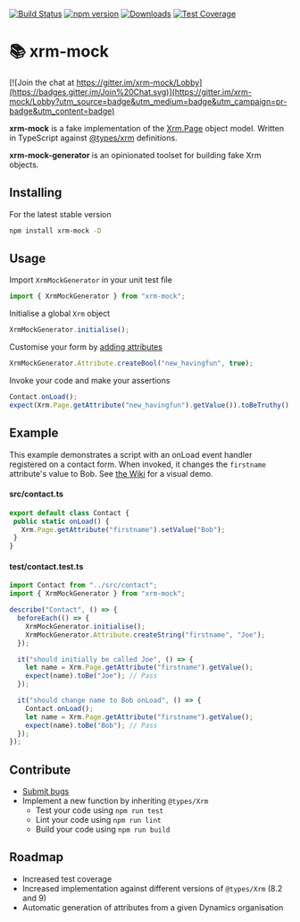 [![Build Status](https://travis-ci.org/camelCaseDave/xrm-mock.svg?branch=master)](https://travis-ci.org/camelCaseDave/xrm-mock)
[![npm version](https://badge.fury.io/js/xrm-mock.svg)](https://www.npmjs.com/package/xrm-mock)
[![Downloads](https://img.shields.io/npm/dm/xrm-mock.svg)](https://www.npmjs.com/package/xrm-mock)
[![Test Coverage](https://img.shields.io/codeclimate/coverage/camelCaseDave/xrm-mock.svg)](https://codeclimate.com/github/camelCaseDave/xrm-mock/test_coverage)

# :books:  xrm-mock
[![Join the chat at https://gitter.im/xrm-mock/Lobby](https://badges.gitter.im/Join%20Chat.svg)](https://gitter.im/xrm-mock/Lobby?utm_source=badge&utm_medium=badge&utm_campaign=pr-badge&utm_content=badge)

<b>xrm-mock</b> is a fake implementation of the <a href="https://msdn.microsoft.com/en-gb/library/gg328474.aspx">Xrm.Page</a> object model. Written in TypeScript against <a href="https://github.com/DefinitelyTyped/DefinitelyTyped/tree/master/types/xrm">@types/xrm</a> definitions.

<b>xrm-mock-generator</b> is an opinionated toolset for building fake Xrm objects.

## Installing 

For the latest stable version
 
```bash
npm install xrm-mock -D
```
     
## Usage
Import `XrmMockGenerator` in your unit test file
 
 ```typescript
 import { XrmMockGenerator } from "xrm-mock";
 ```
 
Initialise a global `Xrm` object
  
```typescript
XrmMockGenerator.initialise();
```
  
Customise your form by [adding attributes](https://github.com/camelCaseDave/xrm-mock/wiki/Adding-Attributes)
  
```typescript
XrmMockGenerator.Attribute.createBool("new_havingfun", true);
```
Invoke your code and make your assertions
 
 ```typescript
 Contact.onLoad();
 expect(Xrm.Page.getAttribute("new_havingfun").getValue()).toBeTruthy();
 ```

## Example

This example demonstrates a script with an onLoad event handler registered on a contact form. When invoked, it changes the `firstname` attribute's value to Bob. See [the Wiki](https://github.com/camelCaseDave/xrm-mock/wiki/Demo) for a visual demo.
 
 #### src/contact.ts
 ```typescript
export default class Contact {
  public static onLoad() {
    Xrm.Page.getAttribute("firstname").setValue("Bob");
  }
}
 ```
 

#### test/contact.test.ts
```typescript
import Contact from "../src/contact";
import { XrmMockGenerator } from "xrm-mock";

describe("Contact", () => {
  beforeEach(() => {
    XrmMockGenerator.initialise();
    XrmMockGenerator.Attribute.createString("firstname", "Joe");
  });

  it("should initially be called Joe", () => {
    let name = Xrm.Page.getAttribute("firstname").getValue();
    expect(name).toBe("Joe"); // Pass
  });

  it("should change name to Bob onLoad", () => {
    Contact.onLoad();
    let name = Xrm.Page.getAttribute("firstname").getValue();
    expect(name).toBe("Bob"); // Pass
  });
});
```

## Contribute
 - [Submit bugs](https://github.com/camelCaseDave/xrm-mock/issues)
 - Implement a new function by inheriting `@types/Xrm`
    - Test your code using `npm run test`
    - Lint your code using `npm run lint`
    - Build your code using `npm run build`

## Roadmap
 - Increased test coverage
 - Increased implementation against different versions of `@types/Xrm` (8.2 and 9)
 - Automatic generation of attributes from a given Dynamics organisation
